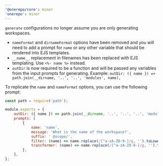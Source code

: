 ```yaml
---
'@onerepo/core': minor
'onerepo': minor
---
```


`generate` configurations no longer assume you are only generating workspaces.

- `nameFormat` and `dirnameFormat` options have been removed and you will need to add a prompt for `name` or any other variable that should be rendered into EJS templates.
- `__name__` replacement in filenames has been replaced with EJS templating. Use `<%- name %>` instead.
- `outDir` is now required to be a function and will be passed any variables from the input prompts for generating. Example: `outDir: ({ name }) => path.join(__dirname, '..', '..', 'modules', name),`

To replicate the `name` and `nameFormat` options, you can use the following prompt:

```js
const path = require('path');

module.exports = {
	outDir: ({ name }) => path.join(__dirname, '..', '..', '..', 'modules', name),
	prompts: [
		{
			name: 'name',
			message: 'What is the name of the workspace?',
			suffix: ' @scope/',
			filter: (name) => name.replace(/[^a-zA-Z0-9-]/g, '').toLowerCase(),
			transformer: (name) => name.replace(/[^a-zA-Z0-9-]/g, '').toLowerCase(),
		},
	],
};
```
